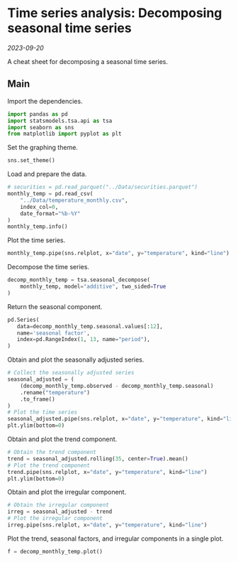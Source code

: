 
# Time series analysis: Decomposing seasonal time series

*2023-09-20*

A cheat sheet for decomposing a seasonal time series.

## Main

Import the dependencies.

```python
import pandas as pd
import statsmodels.tsa.api as tsa
import seaborn as sns
from matplotlib import pyplot as plt
```

Set the graphing theme.

```python
sns.set_theme()
```

Load and prepare the data.

```python
# securities = pd.read_parquet("../Data/securities.parquet")
monthly_temp = pd.read_csv(
    "../Data/temperature_monthly.csv",
    index_col=0,
    date_format="%b-%Y"
)
monthly_temp.info()
```

Plot the time series.

```python
monthly_temp.pipe(sns.relplot, x="date", y="temperature", kind="line")
```

Decompose the time series.

```python
decomp_monthly_temp = tsa.seasonal_decompose(
    monthly_temp, model="additive", two_sided=True
)
```

Return the seasonal component.

```python
pd.Series(
   data=decomp_monthly_temp.seasonal.values[:12],
   name='seasonal factor',
   index=pd.RangeIndex(1, 13, name="period"),
)
```

Obtain and plot the seasonally adjusted series.

```python
# Collect the seasonally adjusted series
seasonal_adjusted = (
    (decomp_monthly_temp.observed - decomp_monthly_temp.seasonal)
    .rename("temperature")
    .to_frame()
)
# Plot the time series
seasonal_adjusted.pipe(sns.relplot, x="date", y="temperature", kind="line")
plt.ylim(bottom=0)
```

Obtain and plot the trend component.

```python
# Obtain the trend component
trend = seasonal_adjusted.rolling(35, center=True).mean()
# Plot the trend component
trend.pipe(sns.relplot, x="date", y="temperature", kind="line")
plt.ylim(bottom=0)
```

Obtain and plot the irregular component.

```python
# Obtain the irregular component
irreg = seasonal_adjusted - trend
# Plot the irregular component
irreg.pipe(sns.relplot, x="date", y="temperature", kind="line")
```

Plot the trend, seasonal factors, and irregular components in a single plot.

```python
f = decomp_monthly_temp.plot()
```
